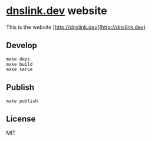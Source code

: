 # [dnslink.dev](http://dnslink.dev) website

This is the website [http://dnslink.dev](http://dnslink.dev)

## Develop

```
make deps
make build
make serve
```

## Publish

```
make publish
```

## License

MIT
